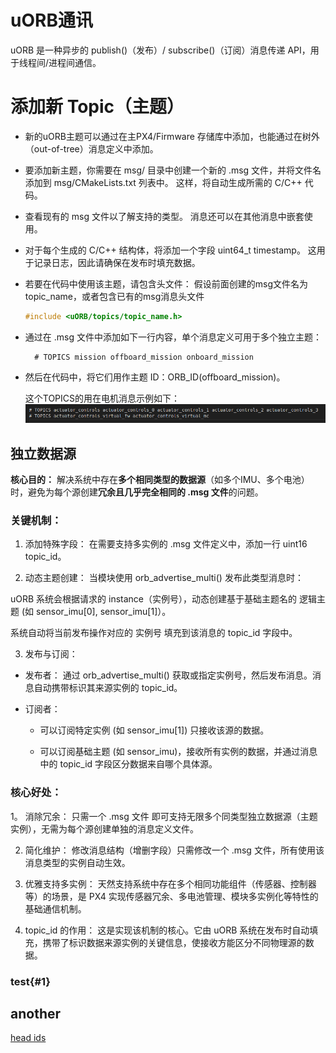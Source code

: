 # uORB通讯
uORB 是一种异步的 publish()（发布）/ subscribe()（订阅）消息传递 API，用于线程间/进程间通信。

# 添加新 Topic（主题）
- 新的uORB主题可以通过在主PX4/Firmware 存储库中添加，也能通过在树外（out-of-tree）消息定义中添加。  
- 要添加新主题，你需要在 msg/ 目录中创建一个新的 .msg 文件，并将文件名添加到 msg/CMakeLists.txt 列表中。 这样，将自动生成所需的 C/C++ 代码。
- 查看现有的 msg 文件以了解支持的类型。 消息还可以在其他消息中嵌套使用。

- 对于每个生成的 C/C++ 结构体，将添加一个字段 uint64_t timestamp。 这用于记录日志，因此请确保在发布时填充数据。
  
- 若要在代码中使用该主题，请包含头文件：
  假设前面创建的msg文件名为topic_name，或者包含已有的msg消息头文件
    ```cpp
    #include <uORB/topics/topic_name.h>
    ```
- 通过在 .msg 文件中添加如下一行内容，单个消息定义可用于多个独立主题：
  ```
    # TOPICS mission offboard_mission onboard_mission
  ```
- 然后在代码中，将它们用作主题 ID：ORB_ID(offboard_mission)。

    这个TOPICS的用在电机消息示例如下：
    ![alt text](../image/image_topic.png)

## 独立数据源
**核心目的：** 解决系统中存在**多个相同类型的数据源**（如多个IMU、多个电池）时，避免为每个源创建**冗余且几乎完全相同的 .msg 文件**的问题。

### 关键机制：

1. 添加特殊字段： 在需要支持多实例的 .msg 文件定义中，添加一行 uint16 topic_id。

2. 动态主题创建： 当模块使用 orb_advertise_multi() 发布此类型消息时：

uORB 系统会根据请求的 instance（实例号），动态创建基于基础主题名的 逻辑主题 (如 sensor_imu[0], sensor_imu[1]）。

系统自动将当前发布操作对应的 实例号 填充到该消息的 topic_id 字段中。

3. 发布与订阅：

- 发布者： 通过 orb_advertise_multi() 获取或指定实例号，然后发布消息。消息自动携带标识其来源实例的 topic_id。

- 订阅者：
  - 可以订阅特定实例 (如 sensor_imu[1]) 只接收该源的数据。

  - 可以订阅基础主题 (如 sensor_imu)，接收所有实例的数据，并通过消息中的 topic_id 字段区分数据来自哪个具体源。

### 核心好处：

1。 消除冗余： 只需一个 .msg 文件 即可支持无限多个同类型独立数据源（主题实例），无需为每个源创建单独的消息定义文件。

2. 简化维护： 修改消息结构（增删字段）只需修改一个 .msg 文件，所有使用该消息类型的实例自动生效。

3. 优雅支持多实例： 天然支持系统中存在多个相同功能组件（传感器、控制器等）的场景，是 PX4 实现传感器冗余、多电池管理、模块多实例化等特性的基础通信机制。

4. topic_id 的作用： 这是实现该机制的核心。它由 uORB 系统在发布时自动填充，携带了标识数据来源实例的关键信息，使接收方能区分不同物理源的数据。

### test{#1}


## another
[head ids](#test1)